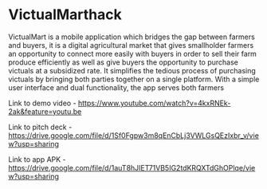 # VictualMarthack
VictualMart is a mobile application which bridges the gap between farmers and buyers, it is a digital agricultural market that gives smallholder farmers an opportunity to connect more easily with buyers in order to sell their farm produce efficiently as well as give buyers the opportunity to purchase victuals at a subsidized rate. It simplifies the tedious process of purchasing victuals by bringing both parties together on a single platform. With a simple user interface and dual functionality, the app serves both farmers 


Link to demo video -    https://www.youtube.com/watch?v=4kxRNEk-2ak&feature=youtu.be

Link to pitch deck - https://drive.google.com/file/d/1Sf0Fgpw3m8qEnCbLj3VWLGsQEzIxbr_v/view?usp=sharing

Link to app APK - https://drive.google.com/file/d/1auT8hJIET71VB5IG2tdKRQXTdGhOPlqe/view?usp=sharing
